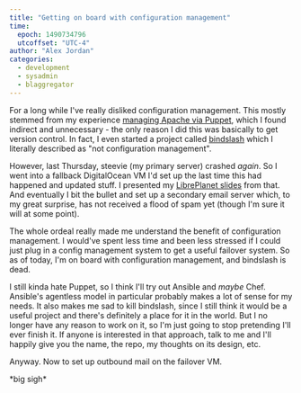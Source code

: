 ```yaml
---
title: "Getting on board with configuration management"
time:
  epoch: 1490734796
  utcoffset: "UTC-4"
author: "Alex Jordan"
categories:
  - development
  - sysadmin
  - blaggregator
---
```


For a long while I've really disliked configuration management. This mostly stemmed from my experience [managing Apache via Puppet][puppet], which I found indirect and unnecessary - the only reason I did this was basically to get version control. In fact, I even started a project called [bindslash][] which I literally described as "not configuration management".

However, last Thursday, steevie (my primary server) crashed _again_. So I went into a fallback DigitalOcean VM I'd set up the last time this had happened and updated stuff. I presented my [LibrePlanet slides][] from that. And eventually I bit the bullet and set up a secondary email server which, to my great surprise, has not received a flood of spam yet (though I'm sure it will at some point).

The whole ordeal really made me understand the benefit of configuration management. I would've spent less time and been less stressed if I could just plug in a config management system to get a useful failover system. So as of today, I'm on board with configuration management, and bindslash is dead.

I still kinda hate Puppet, so I think I'll try out Ansible and _maybe_ Chef. Ansible's agentless model in particular probably makes a lot of sense for my needs. It also makes me sad to kill bindslash, since I still think it would be a useful project and there's definitely a place for it in the world. But I no longer have any reason to work on it, so I'm just going to stop pretending I'll ever finish it. If anyone is interested in that approach, talk to me and I'll happily give you the name, the repo, my thoughts on its design, etc.

Anyway. Now to set up outbound mail on the failover VM.

\*big sigh\*

 [puppet]: https://github.com/strugee/steevie/blob/3069f53ee82c6b1709f22285b71ccdc0e5e0bced/apache-config/apache-config.pp
 [bindslash]: https://github.com/strugee/bindslash
 [LibrePlanet slides]: https://strugee.net/presentation-pumpio/libreplanet/
